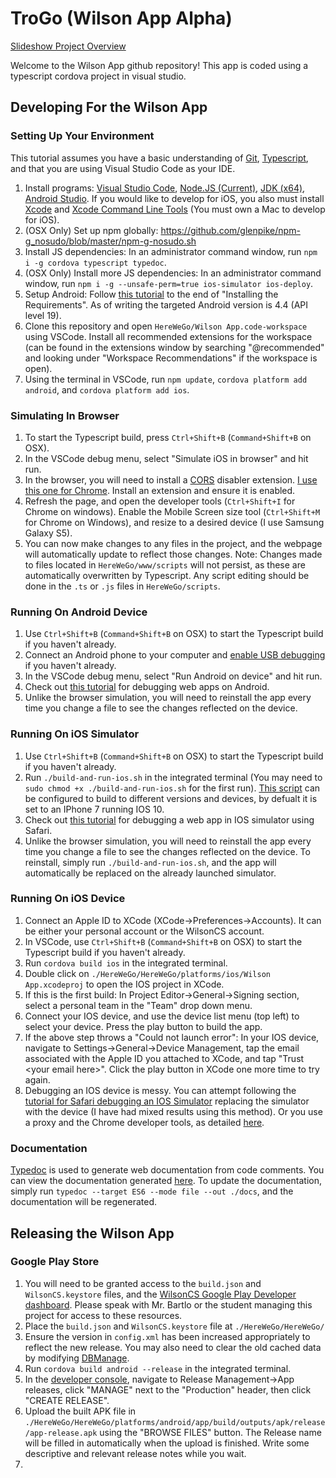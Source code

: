 # TroGo (Wilson App Alpha)

[Slideshow Project Overview](https://drive.google.com/open?id=1aMAVzhKJyau7Vcu4zmMJIr0zfJ9p8sFoSFUgTzjiidc)

Welcome to the Wilson App github repository! This app is coded using a typescript cordova project in visual studio.

## Developing For the Wilson App
### Setting Up Your Environment

This tutorial assumes you have a basic understanding of [Git](https://git-scm.com/), [Typescript](https://www.typescriptlang.org/), and that you are using Visual Studio Code as your IDE.
1. Install programs: [Visual Studio Code](https://code.visualstudio.com/), [Node.JS (Current)](https://nodejs.org/en/), [JDK (x64)](http://www.oracle.com/technetwork/java/javase/downloads/jdk8-downloads-2133151.html), [Android Studio](https://developer.android.com/studio/). If you would like to develop for iOS, you also must install [Xcode](https://itunes.apple.com/us/app/xcode/id497799835?mt=12) and [Xcode Command Line Tools](http://railsapps.github.io/xcode-command-line-tools.html) (You must own a Mac to develop for iOS).
2. (OSX Only) Set up npm globally: https://github.com/glenpike/npm-g_nosudo/blob/master/npm-g-nosudo.sh
3. Install JS dependencies: In an administrator command window, run `npm i -g cordova typescript typedoc`.
4. (OSX Only) Install more JS dependencies: In an administrator command window, run `npm i -g --unsafe-perm=true ios-simulator ios-deploy`.
5. Setup Android: Follow [this tutorial](https://cordova.apache.org/docs/en/latest/guide/platforms/android/#installing-the-requirements) to the end of "Installing the Requirements". As of writing the targeted Android version is 4.4 (API level 19).
6. Clone this repository and open `HereWeGo/Wilson App.code-workspace` using VSCode. Install all recommended extensions for the workspace (can be found in the extensions window by searching "@recommended" and looking under "Workspace Recommendations" if the workspace is open).
7. Using the terminal in VSCode, run `npm update`, `cordova platform add android`, and `cordova platform add ios`.

### Simulating In Browser

1. To start the Typescript build, press `Ctrl+Shift+B` (`Command+Shift+B` on OSX). 
2. In the VSCode debug menu, select "Simulate iOS in browser" and hit run. 
3. In the browser, you will need to install a [CORS](https://developer.mozilla.org/en-US/docs/Web/HTTP/CORS) disabler extension. [I use this one for Chrome](https://chrome.google.com/webstore/detail/cors-toggle/jioikioepegflmdnbocfhgmpmopmjkim?hl=en-US). Install an extension and ensure it is enabled.
4. Refresh the page, and open the developer tools (`Ctrl+Shift+I` for Chrome on windows). Enable the Mobile Screen size tool (`Ctrl+Shift+M` for Chrome on Windows), and resize to a desired device (I use Samsung Galaxy S5).
5. You can now make changes to any files in the project, and the webpage will automatically update to reflect those changes. Note: Changes made to files located in `HereWeGo/www/scripts` will not persist, as these are automatically overwritten by Typescript. Any script editing should be done in the `.ts` or `.js` files in `HereWeGo/scripts`.

### Running On Android Device

1. Use `Ctrl+Shift+B` (`Command+Shift+B` on OSX) to start the Typescript build if you haven't already.
2. Connect an Android phone to your computer and [enable USB debugging](https://www.androidphonesoft.com/resources/enable-usb-debugging-on-android.html) if you haven't already.
3. In the VSCode debug menu, select "Run Android on device" and hit run.
4. Check out [this tutorial](https://developers.google.com/web/tools/chrome-devtools/remote-debugging/) for debugging web apps on Android.
5. Unlike the browser simulation, you will need to reinstall the app every time you change a file to see the changes reflected on the device.

### Running On iOS Simulator

1. Use `Ctrl+Shift+B` (`Command+Shift+B` on OSX) to start the Typescript build if you haven't already.
2. Run `./build-and-run-ios.sh` in the integrated terminal (You may need to `sudo chmod +x ./build-and-run-ios.sh` for the first run). [This script](./HereWeGo/HereWeGo/build-and-run-ios.sh) can be configured to build to different versions and devices, by defualt it is set to an IPhone 7 running IOS 10.
3. Check out [this tutorial](http://adaptivejs.mobify.com/v2.0/docs/debug-on-ios-devices-and-the-ios-simulator/) for debugging a web app in IOS simulator using Safari.
4. Unlike the browser simulation, you will need to reinstall the app every time you change a file to see the changes reflected on the device. To reinstall, simply run `./build-and-run-ios.sh`, and the app will automatically be replaced on the already launched simulator.

### Running On iOS Device 

1. Connect an Apple ID to XCode (XCode->Preferences->Accounts). It can be either your personal account or the WilsonCS account.
2. In VSCode, use `Ctrl+Shift+B` (`Command+Shift+B` on OSX) to start the Typescript build if you haven't already.
3. Run `cordova build ios` in the integrated terminal.
4. Double click on `./HereWeGo/HereWeGo/platforms/ios/Wilson App.xcodeproj` to open the IOS project in XCode.
5. If this is the first build: In Project Editor->General->Signing section, select a personal team in the "Team" drop down menu.
6. Connect your IOS device, and use the device list menu (top left) to select your device. Press the play button to build the app.
7. If the above step throws a "Could not launch error": In your IOS device, navigate to Settings->General->Device Management, tap the email associated with the Apple ID you attached to XCode, and tap "Trust \<your email here\>". Click the play button in XCode one more time to try again.
8. Debugging an IOS device is messy. You can attempt following the [tutorial for Safari debugging an IOS Simulator](http://adaptivejs.mobify.com/v2.0/docs/debug-on-ios-devices-and-the-ios-simulator/) replacing the simulator with the device (I have had mixed results using this method). Or you use a proxy and the Chrome developer tools, as detailed [here](https://medium.com/@auchenberg/hello-remotedebug-ios-webkit-adapter-debug-safari-and-ios-webviews-from-anywhere-2a8553df7465).

### Documentation

[Typedoc](http://typedoc.org/guides/doccomments/) is used to generate web documentation from code comments. You can view the documentation generated [here](./HereWeGo/HereWeGo/docs/index.html). To update the documentation, simply run `typedoc --target ES6 --mode file --out ./docs`, and the documentation will be regenerated.

## Releasing the Wilson App

### Google Play Store

1. You will need to be granted access to the `build.json` and `WilsonCS.keystore` files, and the [WilsonCS Google Play Developer dashboard](https://play.google.com/apps/publish/?account=6167190952551910645#AppDashboardPlace:p=org.wilsoncs.wilsonapp&appid=4975381534210192245). Please speak with Mr. Bartlo or the student managing this project for access to these resources.
2. Place the `build.json` and `WilsonCS.keystore` file at `./HereWeGo/HereWeGo/`
3. Ensure the version in `config.xml` has been increased appropriately to reflect the new release. You may also need to clear the old cached data by modifying [DBManage](./HereWeGo/HereWeGo/scripts/DBLib/DBManage.ts).
4. Run `cordova build android --release` in the integrated terminal.
5. In the [developer console](https://play.google.com/apps/publish/?account=6167190952551910645#AppDashboardPlace:p=org.wilsoncs.wilsonapp&appid=4975381534210192245), navigate to Release Management->App releases, click "MANAGE" next to the "Production" header, then click "CREATE RELEASE".
6. Upload the built APK file in `./HereWeGo/HereWeGo/platforms/android/app/build/outputs/apk/release/app-release.apk` using the "BROWSE FILES" button. The Release name will be filled in automatically when the upload is finished. Write some descriptive and relevant release notes while you wait.
7. 